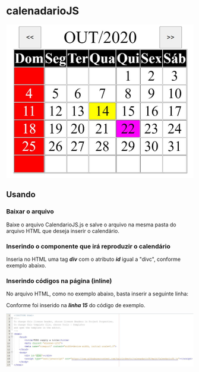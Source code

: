 # calenadarioJS

![Alt Text](Calendario.JPG)

## Usando

### Baixar o arquivo

Baixe o arquivo CalendarioJS.js e salve o arquivo na mesma pasta do arquivo HTML que deseja inserir o calendário.


### Inserindo o componente que irá reproduzir o calendário

Inseria no HTML uma tag ***div*** com o atributo ***id*** igual a "divc", conforme exemplo abaixo.

>> <div id="divc"></div>


### Inserindo códigos na página (inline)

No arquivo HTML, como no exemplo abaixo, basta inserir a seguinte linha:

>> <script type="text/javascript" src="https://raw.githubusercontent.com/kairiroberto/calenadarioJS/main/CalendarioJS.js"></script>

Conforme foi inserido na ***linha 15*** do código de exemplo.

![Alt Text](img1.JPG)
